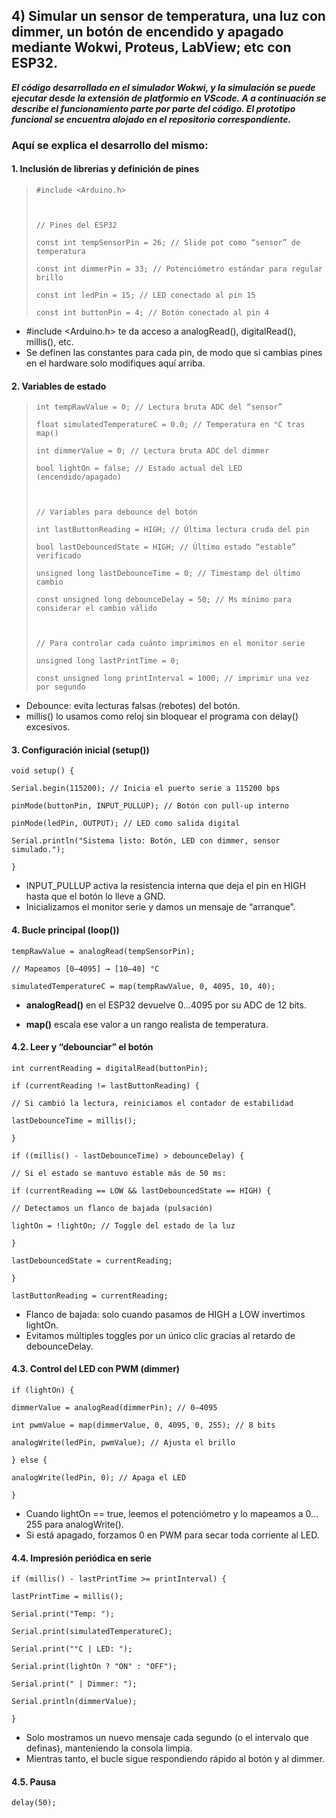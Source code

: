 ## 4) Simular un sensor de temperatura, una luz con dimmer, un botón de encendido y apagado mediante Wokwi, Proteus, LabView; etc con ESP32.

***El código desarrollado en el simulador Wokwi, y la simulación se puede ejecutar desde la extensión de platformio en VScode. A a continuación se describe el funcionamiento parte por parte del código. El prototipo funcional se encuentra alojado en el repositorio correspondiente.***

### Aquí se explica el desarrollo del mismo:

#### 1. Inclusión de librerías y definición de pines

>     #include <Arduino.h>
>     
>       
>     
>     // Pines del ESP32
>     
>     const int tempSensorPin = 26; // Slide pot como “sensor” de temperatura
>     
>     const int dimmerPin = 33; // Potenciómetro estándar para regular brillo
>     
>     const int ledPin = 15; // LED conectado al pin 15
>     
>     const int buttonPin = 4; // Botón conectado al pin 4

-   #include <Arduino.h> te da acceso a analogRead(), digitalRead(), millis(), etc.  
-   Se definen las constantes para cada pin, de modo que si cambias pines en el hardware solo modifiques aquí arriba.
    

  

#### 2. Variables de estado    

>     int tempRawValue = 0; // Lectura bruta ADC del “sensor”
>     
>     float simulatedTemperatureC = 0.0; // Temperatura en °C tras map()
>     
>     int dimmerValue = 0; // Lectura bruta ADC del dimmer
>     
>     bool lightOn = false; // Estado actual del LED (encendido/apagado)
>     
>       
>     
>     // Variables para debounce del botón
>     
>     int lastButtonReading = HIGH; // Última lectura cruda del pin
>     
>     bool lastDebouncedState = HIGH; // Último estado “estable” verificado
>     
>     unsigned long lastDebounceTime = 0; // Timestamp del último cambio
>     
>     const unsigned long debounceDelay = 50; // Ms mínimo para considerar el cambio válido
>     
>       
>     
>     // Para controlar cada cuánto imprimimos en el monitor serie
>     
>     unsigned long lastPrintTime = 0;
>     
>     const unsigned long printInterval = 1000; // imprimir una vez por segundo

    
   - Debounce: evita lecturas falsas (rebotes) del botón.  
   - millis() lo usamos como reloj sin bloquear el programa con delay() excesivos.
     
  

#### 3. Configuración inicial (setup())

    void setup() {
    
    Serial.begin(115200); // Inicia el puerto serie a 115200 bps
    
    pinMode(buttonPin, INPUT_PULLUP); // Botón con pull‑up interno
    
    pinMode(ledPin, OUTPUT); // LED como salida digital
    
    Serial.println("Sistema listo: Botón, LED con dimmer, sensor simulado.");
    
    }

-   INPUT_PULLUP activa la resistencia interna que deja el pin en HIGH hasta que el botón lo lleve a GND.    
-   Inicializamos el monitor serie y damos un mensaje de “arranque”.
    

#### 4. Bucle principal (loop())

    tempRawValue = analogRead(tempSensorPin);
    
    // Mapeamos [0–4095] → [10–40] °C
    
    simulatedTemperatureC = map(tempRawValue, 0, 4095, 10, 40);

-   **analogRead()** en el ESP32 devuelve 0…4095 por su ADC de 12 bits.
    
-   **map()** escala ese valor a un rango realista de temperatura.
    

  

#### 4.2. Leer y “debounciar” el botón

    int currentReading = digitalRead(buttonPin);
    
    if (currentReading != lastButtonReading) {
    
    // Si cambió la lectura, reiniciamos el contador de estabilidad
    
    lastDebounceTime = millis();
    
    }
    
    if ((millis() - lastDebounceTime) > debounceDelay) {
    
    // Si el estado se mantuvo estable más de 50 ms:
    
    if (currentReading == LOW && lastDebouncedState == HIGH) {
    
    // Detectamos un flanco de bajada (pulsación)
    
    lightOn = !lightOn; // Toggle del estado de la luz
    
    }
    
    lastDebouncedState = currentReading;
    
    }
    
    lastButtonReading = currentReading;

-   Flanco de bajada: solo cuando pasamos de HIGH a LOW invertimos lightOn.    
-   Evitamos múltiples toggles por un único clic gracias al retardo de debounceDelay.
   
   
#### 4.3. Control del LED con PWM (dimmer)

    if (lightOn) {
    
    dimmerValue = analogRead(dimmerPin); // 0–4095
    
    int pwmValue = map(dimmerValue, 0, 4095, 0, 255); // 8 bits
    
    analogWrite(ledPin, pwmValue); // Ajusta el brillo
    
    } else {
    
    analogWrite(ledPin, 0); // Apaga el LED
    
    }

-   Cuando lightOn == true, leemos el potenciómetro y lo mapeamos a 0…255 para analogWrite().    
-   Si está apagado, forzamos 0 en PWM para secar toda corriente al LED.
    

  

#### 4.4. Impresión periódica en serie

    if (millis() - lastPrintTime >= printInterval) {
    
    lastPrintTime = millis();
    
    Serial.print("Temp: ");
    
    Serial.print(simulatedTemperatureC);
    
    Serial.print("°C | LED: ");
    
    Serial.print(lightOn ? "ON" : "OFF");
    
    Serial.print(" | Dimmer: ");
    
    Serial.println(dimmerValue);
    
    }

-   Solo mostramos un nuevo mensaje cada segundo (o el intervalo que definas), manteniendo la consola limpia.
-   Mientras tanto, el bucle sigue respondiendo rápido al botón y al dimmer.
    

  

#### 4.5. Pausa

    delay(50);